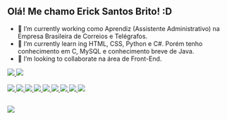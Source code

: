## Olá! Me chamo Erick Santos Brito! :D

- 🔭 I’m currently working como Aprendiz (Assistente Administrativo) na Empresa Brasileira de Correios e Telégrafos.
- 🌱 I’m currently learn ing HTML, CSS, Python e C#. Porém tenho conhecimento em C, MySQL e conhecimento breve de Java.
- 👯 I’m looking to collaborate na área de Front-End.

<div>
<a href ="linkedin.com/in/erick-santos-brito/">
<img height:"148em" src="https://github-readme-stats.vercel.app/api?username=anuraghazra&show_icons=true" />
<img height:"148em" src="https://github-readme-stats.vercel.app/api/top-langs/?username=anuraghazra&layout=compact)](https://github.com/anuraghazra/github-readme-stats"/>
 </div>
  
  <div style="display: inline_block"> <br>
    <img align: "center" src="https://img.shields.io/badge/HTML5-E34F26?style=for-the-badge&logo=html5&logoColor=white">
    <img align: "center" src="https://img.shields.io/badge/CSS3-1572B6?style=for-the-badge&logo=css3&logoColor=white">
    <img align: "center" src="https://img.shields.io/badge/MySQL-00000F?style=for-the-badge&logo=mysql&logoColor=white">
    <img align: "center" src="https://img.shields.io/badge/C-00599C?style=for-the-badge&logo=c&logoColor=white">
    <img align: "center" src="https://img.shields.io/badge/C%23-239120?style=for-the-badge&logo=c-sharp&logoColor=white">
    <img align: "center" src="https://img.shields.io/badge/Python-14354C?style=for-the-badge&logo=python&logoColor=white">
    <img align: "center" src="https://img.shields.io/badge/Java-ED8B00?style=for-the-badge&logo=openjdk&logoColor=white">
    <img align: "center" src="https://img.shields.io/badge/Figma-F24E1E?style=for-the-badge&logo=figma&logoColor=white">
    <img align: "center" src="https://img.shields.io/badge/Canva-%2300C4CC.svg?&style=for-the-badge&logo=Canva&logoColor=white">
  </div>
 
 ##
 
 <div>
  <a href="https://www.linkedin.com/in/erick-santos-brito/"> <img src ="https://img.shields.io/badge/LinkedIn-0077B5?style=for-the-badge&logo=linkedin&logoColor=white"></a>
  <div>
